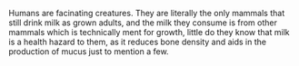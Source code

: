Humans are facinating creatures. They are literally the only mammals that still drink milk as grown adults, and the milk they consume is from other mammals which is technically ment for growth, little do they know that milk is a health hazard to them, as it reduces bone density and aids in the production of mucus just to mention a few.
